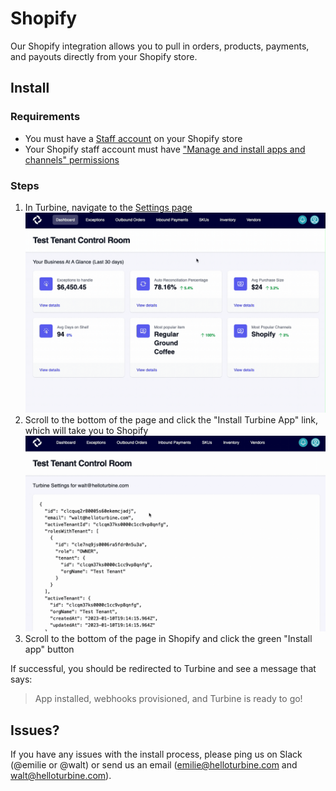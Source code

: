 # Shopify

Our Shopify integration allows you to pull in orders, products, payments, and payouts directly from your Shopify store.

## Install

### Requirements
- You must have a [Staff account](https://help.shopify.com/en/manual/your-account/staff-accounts/create-staff-accounts) on your Shopify store
- Your Shopify staff account must have ["Manage and install apps and channels" permissions](https://help.shopify.com/en/manual/your-account/staff-accounts/staff-permissions/staff-permissions-descriptions#apps-and-channels-permissions)

### Steps
1. In Turbine, navigate to the [Settings page](https://app.helloturbine.com/settings)
![Navigate to settings GIF](../../static/img/navigate-to-settings.gif)
2. Scroll to the bottom of the page and click the "Install Turbine App" link, which will take you to Shopify
![Scroll to install link GIF](../../static/img/scroll-to-install-link.gif)
3. Scroll to the bottom of the page in Shopify and click the green "Install app" button

If successful, you should be redirected to Turbine and see a message that says:
> App installed, webhooks provisioned, and Turbine is ready to go!

## Issues?

If you have any issues with the install process, please ping us on Slack (@emilie or @walt) or send us an email (emilie@helloturbine.com and walt@helloturbine.com).
